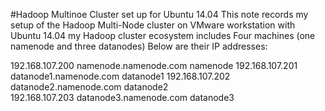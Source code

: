 #Hadoop Multinoe Cluster set up for Ubuntu 14.04 
This note records my setup of the Hadoop Multi-Node cluster on VMware workstation with Ubuntu 14.04
my Hadoop cluster ecosystem includes Four machines (one namenode and three datanodes)
Below are their IP addresses:

192.168.107.200	 namenode.namenode.com	namenode 
192.168.107.201  datanode1.namenode.com	datanode1
192.168.107.202  datanode2.namenode.com	datanode2    
192.168.107.203  datanode3.namenode.com	datanode3
